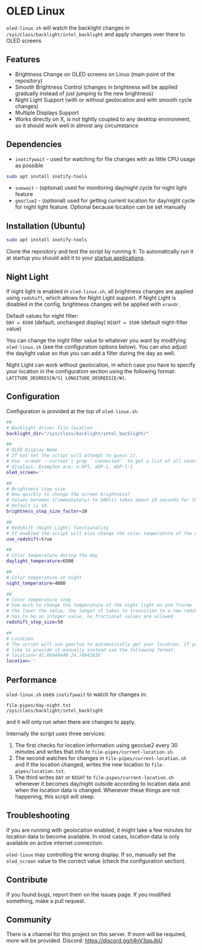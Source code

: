 # OLED Linux
`oled-linux.sh` will watch the backlight changes in `/sys/class/backlight/intel_backlight` and apply changes over there to OLED screens

## Features
- Brightness Change on OLED screens on Linux (main point of the repository)
- Smooth Brightness Control (changes in brightness will be applied gradually instead of just jumping to the new brightness)
- Night Light Support (with or without geolocation and with smooth cycle changes)
- Multiple Displays Support
- Works directly on X, is not tightly coupled to any desktop environment, so it should work well in almost any circumstance

## Dependencies
- `inotifywait` - used for watching for file changes with as little CPU usage as possible
```sh
sudo apt install inotify-tools
```
- `sunwait` - (optional) used for monitoring day/night cycle for night light feature
- `geoclue2` - (optional) used for getting current location for day/night cycle for night light feature. Optional because locaiton can be set manually

## Installation (Ubuntu)

```bash
sudo apt install inotify-tools
```

Clone the repository and test the script by running it. To automatically run it
at startup you should add it to your [startup applications](https://help.ubuntu.com/stable/ubuntu-help/startup-applications.html.en).


## Night Light
If night light is enabled in `oled-linux.sh`, all brightness changes are applied using `redshift`, which allows for Night Light support.
If Night Light is disabled in the config, brightness changes will be applied with `xrandr`.

Default values for night filter:  
`DAY = 6500` (default, unchanged display)
`NIGHT = 3500` (default night-filter value)

You can change the night filter value to whatever you want by modifying
`oled-linux.sh` (see the configuration options below). You can also adjust
the daylight value so that you can add a filter during the day as well.

Night Light can work without geolocation, in which case you have to specify your
location in the configuration section using the following format:
`LATITUDE_DEGREES[N/S] LONGITUDE_DEGREES[E/W]`.

## Configuration
Configuration is provided at the top of `oled-linux.sh`.
```bash
##
# Backlight driver file location
backlight_dir="/sys/class/backlight/intel_backlight/"

##
# OLED Display Name
# If not set the script will attempt to guess it.
# Use `xrandr --current | grep ' connected'` to get a list of all conntected
# displays. Examples are: e-DP1, eDP-1, eDP-1-1
oled_screen=''

##
# Brightness step size
# How quickly to change the screen brightness?
# Values between 1(immediately) to 500(it takes about 10 seconds for the whole range) make sense.
# Default is 10.
brightness_step_size_factor=10

##
# Redshift (Night Light) functionality
# If enabled the script will also change the color temperature of the display.
use_redshift=true

##
# Color temperature during the day
daylight_temperature=6500

##
# Color temperature at night
night_temperature=4800

##
# Color temperature step
# how much to change the temperature of the night light on one frarme
# the lower the value, the longer it takes to transition to a new redshift temperature
# has to be an integer value, no fractional values are allowed
redshift_step_size=50

##
# Location
# The script will use geoclue to automatically get your location. If you would
# like to provide it manually instead use the following format:
# location='42.6604944N 24.7494263E'
location=''
```

## Performance

`oled-linux.sh` uses `inotifywait` to watch for changes in:
```
file-pipes/day-night.txt
/sys/class/backlight/intel_backlight
```

and it will only run when there are changes to apply.

Internally the script uses three services:

1. The first checks for location information using geoclue2 every 30 minutes and writes that info to `file-pipes/current-location.sh`.
2. The second watches for changes in `file-pipes/current-location.sh` and if the location changed, writes the new location to `file-pipes/location.txt`.
3. The third writes `DAY` or `NIGHT` to `file-pipes/current-location.sh` whenever it becomes day/night outside according to location data and when the location data is changed. Whenever these things are not happening, this script will sleep.

## Troubleshooting

If you are running with geolocation enabled, it might take a few minutes for location data to become available. In most cases, location data is only available on active internet connection.

`oled-linux` may controlling the wrong display. If so, manually set the `oled_screen` value to the correct value (check the configuration section).

## Contribute

If you found bugs, report them on the issues page. If you modified something, make a pull request.

## Community

There is a channel for this project on this server. If more will be required, more will be provided.
Discord: https://discord.gg/t4nV3gpJbU
